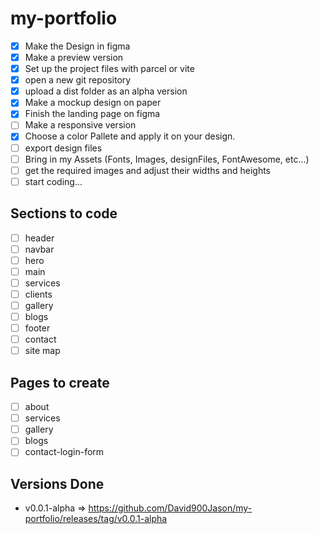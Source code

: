 # my-portfolio
- [x] Make the Design in figma
- [x] Make a preview version
- [x] Set up the project files with parcel or vite
- [x] open a new git repository
- [x] upload a dist folder as an alpha version
- [x] Make a mockup design on paper
- [x] Finish the landing page on figma
- [ ] Make a responsive version
- [x] Choose a color Pallete and apply it on your design.
- [ ] export design files
- [ ] Bring in my Assets (Fonts, Images, designFiles, FontAwesome, etc...)
- [ ] get the required images and adjust their widths and heights
- [ ] start coding...

## Sections to code
* [ ] header
* [ ] navbar
* [ ] hero
* [ ] main
* [ ] services
* [ ] clients
* [ ] gallery
* [ ] blogs
* [ ] footer
* [ ] contact
* [ ] site map

## Pages to create
- [ ] about
- [ ] services
- [ ] gallery
- [ ] blogs
- [ ] contact-login-form

## Versions Done
- v0.0.1-alpha => https://github.com/David900Jason/my-portfolio/releases/tag/v0.0.1-alpha
